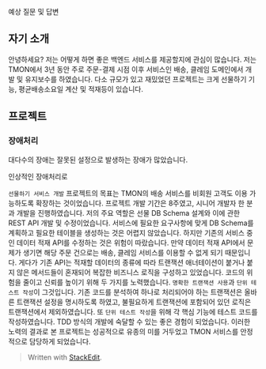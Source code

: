 예상 질문 및 답변

## 자기 소개

안녕하세요? 저는 어떻게 하면 좋은 백엔드 서비스를 제공할지에 관심이 많습니다. 저는 TMON에서 3년 동안 주로 주문-결제 시점 이후 서비스인 배송, 클레임 도메인에서 개발 및 유지보수를 하였습니다. 다소 규모가 있고 재밌었던 프로젝트는 크게 선물하기 기능, 평균배송소요일 계산 및 적재등이 있습니다.

## 프로젝트

### 장애처리

대다수의 장애는 잘못된 설정으로 발생하는 장애가 많았습니다. 

인상적인 장애처리로


`선물하기 서비스 개발` 프로젝트의 목표는 TMON의 배송 서비스를 비회원 고객도 이용 가능하도록 확장하는 것이었습니다. 프로젝트 개발 기간은 8주였고, 시니어 개발자 한 분과 개발을 진행하였습니다. 저의 주요 역할은 선물 DB Schema 설계와 이에 관한 REST API 개발 및 수정이었습니다. 서비스에 필요한 요구사항에 맞게 DB Schema를 계획하고 필요한 테이블을 생성하는 것은 어렵지 않았습니다. 하지만 기존의 서비스 중인 데이터 적재 API를 수정하는 것은 위험이 따랐습니다. 만약 데이터 적재 API에서 문제가 생기면 해당 주문 건으로는 배송, 클레임 서비스를 이용할 수 없게 되기 때문입니다. 게다가 기존 API는 적재할 데이터의 종류에 따라 트랜잭션 애너테이션이 붙거나 붙지 않은 메서드들이 혼재되어 복잡한 비즈니스 로직을 구성하고 있었습니다. 코드의 위험을 줄이고 신뢰를 높이기 위해 두 가지를 노력했습니다. `명확한 트랜잭션 사용`과 `단위 테스트 작성`이 그것입니다. 기존 코드를 분석하여 하나로 처리되어야 하는 트랜잭션은 올바른 트랜잭션 설정을 명시하도록 하였고, 불필요하게 트랜잭션에 포함되어 있던 로직은 트랜잭션에서 제외하였습니다. 또 `단위 테스트 작성`을 위해 각 핵심 기능에 테스트 코드를 작성하였습니다. TDD 방식의 개발에 숙달할 수 있는 좋은 경험이 되었습니다. 이러한 노력의 결과로 본 프로젝트는 성공적으로 유종의 미를 거두었고 TMON 서비스를 안정적으로 담당하게 되었습니다.


> Written with [StackEdit](https://stackedit.io/).
<!--stackedit_data:
eyJoaXN0b3J5IjpbLTE0ODU2MjA3MTksMTE1ODE3NTQ0OV19
-->